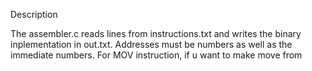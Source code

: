 Description

The assembler.c reads lines from instructions.txt and writes the binary inplementation in out.txt. 
Addresses must be numbers as well as the immediate numbers. For MOV instruction, if u want to make move from